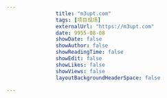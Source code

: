 ---
                title: "m3upt.com"
                tags: [项目现场]
                externalUrl: "https://m3upt.com"
                date: 9955-08-08
                showDate: false
                showAuthor: false
                showReadingTime: false
                showEdit: false
                showLikes: false
                showViews: false
                layoutBackgroundHeaderSpace: false
                ---

